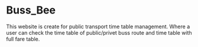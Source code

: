# Buss_Bee
This website is create for public transport time table management. Where a user can check the time table of public/privet buss route and time table with full fare table.
